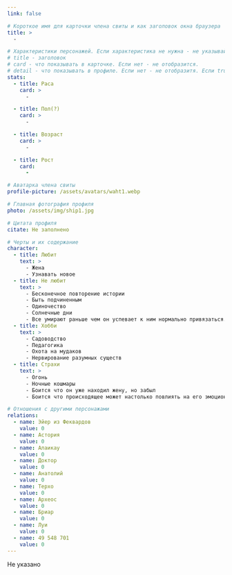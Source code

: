 ```yaml
---
link: false

# Короткое имя для карточки члена свиты и как заголовок окна браузера
title: >
  -

# Характеристики персонажей. Если характеристика не нужна - не указывай. Оставлять пустыми не надо.
# title - заголовок
# card - что показывать в карточке. Если нет - не отобразится.
# detail - что показывать в профиле. Если нет - не отобразитя. Если true - то же что и в карточке.
stats:
  - title: Раса
    card: >
      -

  - title: Пол(?)
    card: >
      -

  - title: Возраст
    card: >
      -

  - title: Рост
    card: 
      -

# Аватарка члена свиты
profile-picture: /assets/avatars/waht1.webp

# Главная фотография профиля
photo: /assets/img/ship1.jpg

# Цитата профиля
citate: Не заполнено

# Черты и их содержание
character:
  - title: Любит
    text: >
      - Жена
      - Узнавать новое
  - title: Не любит
    text: >
      - Бесконечное повторение истории
      - Быть подчиненным
      - Одиночество
      - Солнечные дни
      - Все умирают раньше чем он успевает к ним нормально привязаться.
  - title: Хобби
    text: >
      - Садоводство
      - Педагогика
      - Охота на мудаков
      - Нервирование разумных существ
  - title: Страхи
    text: >
      - Огонь
      - Ночные кошмары
      - Боится что он уже находил жену, но забыл
      - Боится что происходящее может настолько повлиять на его эмоциональное состояние что он потеряет контроль над своей формой.

# Отношения с другими персонажами
relations:
  - name: Эйер из Феквардов
    value: 0
  - name: Астория
    value: 0
  - name: Алаикаy
    value: 0
  - name: Доктор
    value: 0
  - name: Анатолий
    value: 0
  - name: Терхо
    value: 0
  - name: Археос
    value: 0
  - name: Бриар
    value: 0
  - name: Луи
    value: 0
  - name: 49 548 701
    value: 0
---
```


Не указано